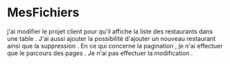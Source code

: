 # MesFichiers
j'ai modifier le projet client pour qu'il affiche la liste des restaurants dans une table .
J'ai aussi ajouter la possibilité d'ajouter un nouveau restaurant  ainsi que la suppression .
En ce qui concerne la pagination , je n'ai effectuer que le parcours des pages  .
Je n'ai pas effectuer la modification .
